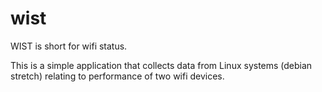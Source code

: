 # wist

WIST is short for wifi status.

This is a simple application that collects data from Linux systems (debian stretch) relating to performance of two wifi devices.





